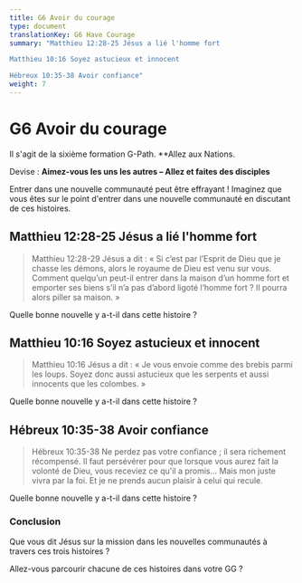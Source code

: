 ```yaml
---
title: G6 Avoir du courage
type: document
translationKey: G6 Have Courage
summary: "Matthieu 12:28-25 Jésus a lié l'homme fort	

Matthieu 10:16 Soyez astucieux et innocent	

Hébreux 10:35-38 Avoir confiance"
weight: 7
---
```

# G6 Avoir du courage

Il s'agit de la sixième formation G-Path. **Allez aux Nations.

Devise : **Aimez-vous les uns les autres – Allez et faites des disciples**

Entrer dans une nouvelle communauté peut être effrayant ! Imaginez que vous êtes sur le point d'entrer dans une nouvelle communauté en discutant de ces histoires.

## Matthieu 12:28-25 Jésus a lié l'homme fort

>   Matthieu 12:28-29 Jésus a dit : « Si c’est par l’Esprit de Dieu que je chasse les démons, alors le royaume de Dieu est venu sur vous. Comment quelqu’un peut-il entrer dans la maison d’un homme fort et emporter ses biens s’il n’a pas d’abord ligoté l’homme fort ? Il pourra alors piller sa maison. »

Quelle bonne nouvelle y a-t-il dans cette histoire ?

## Matthieu 10:16 Soyez astucieux et innocent

>   Matthieu 10:16 Jésus a dit : « Je vous envoie comme des brebis parmi les loups. Soyez donc aussi astucieux que les serpents et aussi innocents que les colombes. »

Quelle bonne nouvelle y a-t-il dans cette histoire ?

## Hébreux 10:35-38 Avoir confiance

>   Hébreux 10:35-38 Ne perdez pas votre confiance ; il sera richement récompensé. Il faut persévérer pour que lorsque vous aurez fait la volonté de Dieu, vous receviez ce qu'il a promis... Mais mon juste vivra par la foi. Et je ne prends aucun plaisir à celui qui recule.

Quelle bonne nouvelle y a-t-il dans cette histoire ?

### Conclusion

Que vous dit Jésus sur la mission dans les nouvelles communautés à travers ces trois histoires ?

Allez-vous parcourir chacune de ces histoires dans votre GG ?

